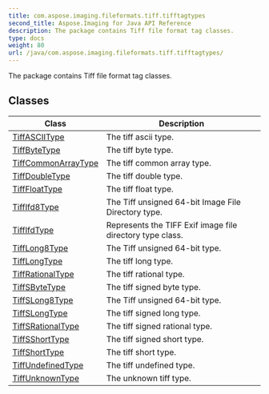 ```yaml
---
title: com.aspose.imaging.fileformats.tiff.tifftagtypes
second_title: Aspose.Imaging for Java API Reference
description: The package contains Tiff file format tag classes.
type: docs
weight: 80
url: /java/com.aspose.imaging.fileformats.tiff.tifftagtypes/
---
```


The package contains Tiff file format tag classes.


## Classes

| Class | Description |
| --- | --- |
| [TiffASCIIType](../com.aspose.imaging.fileformats.tiff.tifftagtypes/tiffasciitype) | The tiff ascii type. |
| [TiffByteType](../com.aspose.imaging.fileformats.tiff.tifftagtypes/tiffbytetype) | The tiff byte type. |
| [TiffCommonArrayType](../com.aspose.imaging.fileformats.tiff.tifftagtypes/tiffcommonarraytype) | The tiff common array type. |
| [TiffDoubleType](../com.aspose.imaging.fileformats.tiff.tifftagtypes/tiffdoubletype) | The tiff double type. |
| [TiffFloatType](../com.aspose.imaging.fileformats.tiff.tifftagtypes/tifffloattype) | The tiff float type. |
| [TiffIfd8Type](../com.aspose.imaging.fileformats.tiff.tifftagtypes/tiffifd8type) | The Tiff unsigned 64-bit Image File Directory type. |
| [TiffIfdType](../com.aspose.imaging.fileformats.tiff.tifftagtypes/tiffifdtype) | Represents the TIFF Exif image file directory type class. |
| [TiffLong8Type](../com.aspose.imaging.fileformats.tiff.tifftagtypes/tifflong8type) | The Tiff unsigned 64-bit type. |
| [TiffLongType](../com.aspose.imaging.fileformats.tiff.tifftagtypes/tifflongtype) | The tiff long type. |
| [TiffRationalType](../com.aspose.imaging.fileformats.tiff.tifftagtypes/tiffrationaltype) | The tiff rational type. |
| [TiffSByteType](../com.aspose.imaging.fileformats.tiff.tifftagtypes/tiffsbytetype) | The tiff signed byte type. |
| [TiffSLong8Type](../com.aspose.imaging.fileformats.tiff.tifftagtypes/tiffslong8type) | The Tiff unsigned 64-bit type. |
| [TiffSLongType](../com.aspose.imaging.fileformats.tiff.tifftagtypes/tiffslongtype) | The tiff signed long type. |
| [TiffSRationalType](../com.aspose.imaging.fileformats.tiff.tifftagtypes/tiffsrationaltype) | The tiff signed rational type. |
| [TiffSShortType](../com.aspose.imaging.fileformats.tiff.tifftagtypes/tiffsshorttype) | The tiff signed short type. |
| [TiffShortType](../com.aspose.imaging.fileformats.tiff.tifftagtypes/tiffshorttype) | The tiff short type. |
| [TiffUndefinedType](../com.aspose.imaging.fileformats.tiff.tifftagtypes/tiffundefinedtype) | The tiff undefined type. |
| [TiffUnknownType](../com.aspose.imaging.fileformats.tiff.tifftagtypes/tiffunknowntype) | The unknown tiff type. |
